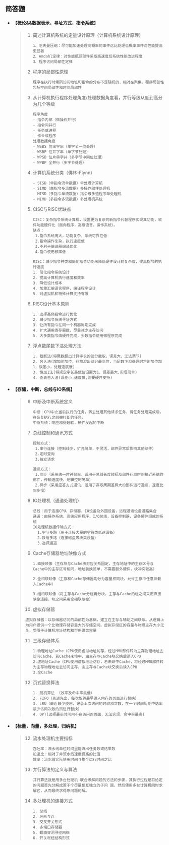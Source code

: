 ## **简答题**

- #### **【概论&&数据表示，寻址方式，指令系统】**

  > 1. 简述计算机系统的定量设计原理（计算机系统设计原理）
  >
  >    ~~~
  >    1、哈夫曼压缩：尽可能加速处理高概率的事件远比处理低概率事件对性能提高更显著
  >    2、Amdahl定律：对性能瓶颈部件采取高速度后系统性能改进程度
  >    3、程序访问局部性定律
  >    ~~~
  >
  > 2. 程序的局部性原理
  >
  >    ~~~
  >    程序在执行时候所访问地址和指令的分布不是随机的，相对在聚集。程序局部性包括空间局部性和时间局部性
  >    ~~~
  >
  > 3. 从计算机执行程序处理角度/处理数据角度看，并行等级从低到高分为几个等级
  >
  >    ~~~
  >    程序角度
  >    - 指令内部（微操作并行）
  >    - 指令间并行
  >    - 任务或进程
  >    - 作业或程序
  >    处理数据角度
  >    - WSBS 位串字串（单字节一位处理）
  >    - WSBP 位并字串（单字节处理）
  >    - WPSB 位片串字并（多字节中同位处理）
  >    - WPBP 全并行（多字节处理）
  >    ~~~
  >
  > 4. 计算机系统分类（佛林-Flynn）
  >
  >    ~~~
  >    - SISD（单指令流单数据）单处理计算机
  >    - SIMD（单指令多流数据）多操作部件处理机
  >    - MISD（多指令单流数据）指令级多道程序单处理机
  >    - MIMD（多指令多流数据）多处理机系统
  >    ~~~
  >
  > 5. CISC与RISC优缺点
  >
  >    ~~~
  >    CISC：复杂指令系统计算机，设置更为复杂的新指令代替程序实现其功能，软件功能硬件化（面向程序，高级语言，操作系统）。
  >    缺点：
  >     1.指令系统庞大，功能复杂，系统可靠性低
  >     2.指令操作复杂，执行速度低
  >     3.不利于编译器编译优化
  >     4.指令使用频率低
  >    
  >    RISC：减少指令种类和简化指令功能来降低硬件设计的复杂度，提高指令的执行速度
  >    1. 简化指令系统设计
  >    2. 提高计算机执行速度和效率
  >    3. 降低设计成本
  >    4. 加重汇编语言程序，编译程序设计
  >    5. 对虚拟机和特殊计算支持有限
  >    ~~~
  >
  > 6. RISC设计基本原则
  >
  >    ~~~
  >    1. 选择高频指令进行优化
  >    2. 减少指令系统寻址方式
  >    3. 让所有指令在同一个机器周期完成
  >    4. 扩大通用寄存器数，尽量减少主存访问
  >    5. 大多数指令由硬件完成，少数指令使用微程序完成
  >    ~~~
  >
  > 7. 浮点数尾数下溢处理方法
  >
  >    ~~~
  >    1. 截断法(将尾数超出计算字长的部分截取，误差大，无法调节)
  >    2. 舍入法(增加附加位，存放溢出部分最高位，当尾数下溢处理时将附加位加1，误差小，处理速度慢)
  >    3. 恒加1法(将规定字长最低位设置为1，误差最大,实现简单)
  >    4. 查表舍入法(误差小,速度快,需要硬件支持)
  >    ~~~
  >
  
- #### **【存储，中断，总线与IO系统】**

  > 6. 中断及中断系统定义
  >
  >    ~~~
  >    中断：CPU中止当前执行的任务，转去处理其他请求任务，待任务处理完成后，在恢复执行之前被打断的任务。
  >    中断系统：响应和处理软，硬件发起的中断
  >    ~~~
  >
  > 7. 总线控制和通讯方式
  >
  >    ~~~
  >    控制方式：
  >     1.串行连接（控制线少，扩充简单，不灵活，部件异常后影响其他部件）
  >     2.定时查询
  >     3.独立请求
  >    
  >    通讯方式：
  >     1.同步（采用统一时钟频率，适用于总线长度较短及部件存取时间接近系统的部件，传输速度快，逻辑控制简单）
  >     2.异步（采用应答方式通讯，适用于存取周期差异大的部件进行通讯，速度比同步慢）
  >    ~~~
  >
  > 8. IO处理机（通道处理机）
  >
  >    ~~~
  >    总线：用于连接CPU，存储器，IO设备及外围设备，远程通讯设备通路集合
  >    通道：由操作系统，高级应用程序，I/O总线，设备控制器，设备硬件组成的系统
  >    IO处理机数据传输方式：
  >      1.字节多路（用于连接大量的字符类低速设备）
  >      2.数组多路（连接磁盘等块类设备）
  >      3.选择通道
  >    ~~~
  >
  > 9. Cache存储器地址映像方式
  >
  >    ~~~
  >    1.直接映像（主存块与Cache块对应关系固定，主存地址中的主存区号与Cache中的主存区号相同，地址装换简单，不需要额外硬件，块冲突较高）
  >    
  >    2.全相联映像（主存和Cache存储器均分为容量相同块，允许主存中任意块载入Cache中）
  >    
  >    3.组相联映像（将主存与Cache分组再分块，主存与Cache的组之间采用直接映像连接，块之间采用全相联映像）
  >    ~~~
  >
  > 10. 虚拟存储器
  >
  >    ~~~
  >    虚拟存储器：以存储器访问的局部性为基础，建立在主存与辅助之间联系。从逻辑上为用户提供一个比物理存储容量大的存储空间。虚拟存储区的容量与物理主存大小无关，受限于计算机地址结构和可用磁盘容量
  >    ~~~
  >
  > 11. 三级存储体系
  >
  >     ~~~
  >     1.物理地址Cache（CPU使用虚拟地址访存，经过MMU部件转为主存物理地址去访问Cache，若Cache未命中，由主存与Cache块交换后读入CPU
  >     2.虚地址Cache（CPU使用虚拟地址访存，若未命中Cache，将经过MMU部件转为主存物理地址去访问主存，由主存与Cache块交换后读入CPU
  >     3.全Cache
  >     ~~~
  >
  > 12. 页式替换算法
  >
  >     ~~~
  >     1. 随机算法 （效率及命中率最低）
  >     2. FIFO（先进先出，每次旋转最早进入内存的页面进行替换）
  >     3. LRU（最近最少使用，记录上次访问的时间和次数，在一个时间周期中选出最少访问次数的页进行替换）
  >     4. OPT(选择最长时间内不在访问的页面，无法实现，命中率最高)
  >     ~~~

- #### 【标量，向量，多处理，归纳机】

  > 12. 流水处理机主要指标
  >
  >     ~~~
  >     吞吐率：流水线单位时间里能流出任务数或结果数 
  >     加速比：相对于非流水线速度提高的比值
  >     效率：流水线实际使用时间与整个运行时间之比
  >     ~~~
  >
  > 13. 并行算法的定义与算法
  >
  >     ~~~
  >     并行算法就是用多台处理机 联合求解问题的方法和步骤，其执行过程是将给定的问题首先分解成若干个尽量相互独立的子问 题，然后使用多台计算机同时求解它，从而最终求得原问题的解。
  >     ~~~
  >
  > 14. 多处理机的连接方式
  >
  >     ~~~
  >     1. 总线
  >     2. 环形互连
  >     3. 交叉开关形式
  >     4. 多端口存储器
  >     5. 蠕虫穿洞寻径网络
  >     6. 开关枢纽结构形式
  >     ~~~
  >
  > 
  >
  
  